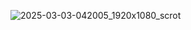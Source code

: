 ![2025-03-03-042005_1920x1080_scrot](https://github.com/user-attachments/assets/b72b3c14-4f7f-4697-a458-58131b80e24b)
